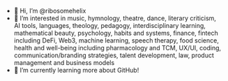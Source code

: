 - 👋 Hi, I’m @ribosomehelix
- 👀 I’m interested in music, hymnology, theatre, dance, literary criticism, AI tools, languages, theology, pedagogy, interdisciplinary learning, mathematical beauty, psychology, habits and systems, finance, fintech including DeFi, Web3, machine learning, speech therapy, food science, health and well-being including pharmacology and TCM, UX/UI, coding, communication/branding strategies, talent development, law, product management and business models
- 🌱 I’m currently learning more about GitHub!

